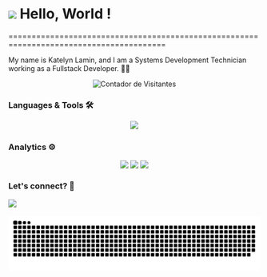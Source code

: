<h1><img src="https://media.tenor.com/Z-TKT6ZVvx4AAAAi/dance.gif" width="30"/> Hello, World ! </h1>
========================================================================================

My name is Katelyn Lamin, and I am a Systems Development Technician working as a Fullstack Developer.  👩‍💻
<div align="center"> <img src="https://estruyf-github.azurewebsites.net/api/VisitorHit?user=Katlamin&repo=Katlamin&countColor=blue" alt="Contador de Visitantes" /> </div>

### Languages & Tools 🛠  
<p align="center">
  <img src="https://skillicons.dev/icons?i=python,html,github,vscode,css" />
</p>

### Analytics ⚙️
<!-- STATS + STREAK -->
<div align="center"> <!-- Línguas mais usadas --> <img height="160" src="https://github-readme-stats.vercel.app/api/top-langs/?username=Katlamin&layout=compact&langs_count=8&theme=tokyonight&count_private=true"/> <!-- Estatísticas de commits (contribuições) --> <img height="160" src="https://github-readme-streak-stats.herokuapp.com/?user=Katlamin&hide_border=true&theme=tokyonight"/> <!-- Estatísticas gerais --> <img height="160" src="https://github-readme-stats.vercel.app/api?username=Katlamin&show_icons=true&count_private=true&theme=tokyonight"/> </div>

### Let's connect? 🤝 
<a href="katelyn.faria@gmail.com"><img src="https://img.shields.io/badge/Gmail-D14836?style=for-the-badge&logo=gmail&logoColor=white"/></a>                                                                        <p align="center">
  <img src="https://raw.githubusercontent.com/platane/snk/output/github-contribution-grid-snake.svg" alt="snake" />
</p>
